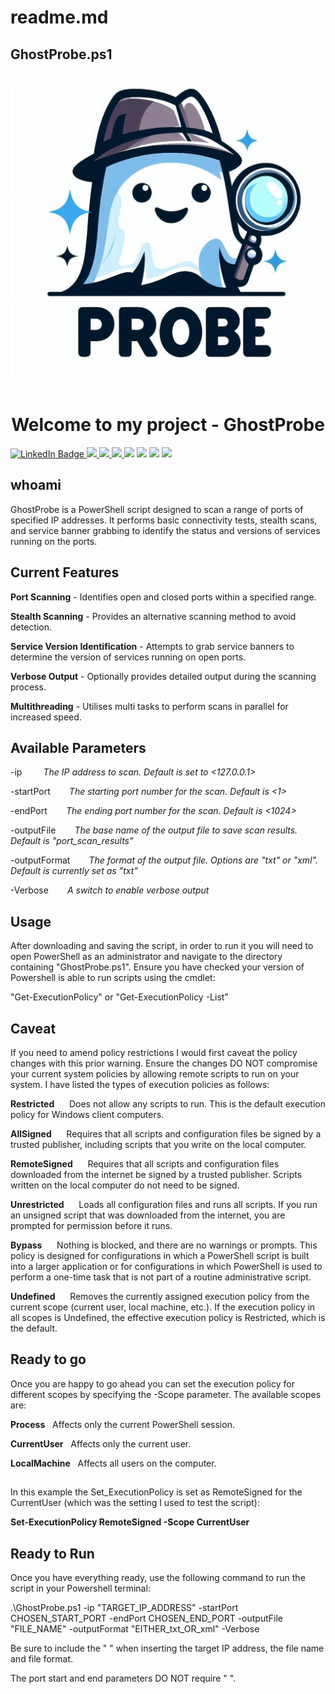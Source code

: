 # readme.md

## GhostProbe.ps1

<img src="Images/GhostProbe application logo.png">

<div id="header" align="center">
  <h1>Welcome to my project - GhostProbe</h1>
 </div>

<div id="badges">
  <a href="https://www.linkedin.com/in/wh1tehat/">
    <img src="https://img.shields.io/badge/LinkedIn-blue?style=for-the-badge&logo=linkedin&logoColor=white" alt="LinkedIn Badge"/>
  </a>
  <a href="https://www.reddit.com/user/G00nW1zard/">
    <img src="https://img.shields.io/badge/Reddit-FF4500?style=for-the-badge&logo=reddit&logoColor=white"/>
  </a>
  <a href="https://www.facebook.com/profile.php?id=100086234683818"/>
    <img src="https://img.shields.io/badge/Facebook-1877F2?style=for-the-badge&logo=facebook&logoColor=white"/>
  </a>
  <a href="https://www.github.com/SpartanPhalanx8"/>
    <img src="https://img.shields.io/badge/GitHub-100000?style=for-the-badge&logo=github&logoColor=white"/>
  </a>
  <img src="https://img.shields.io/badge/Kali_Linux-557C94?style=for-the-badge&logo=kali-linux&logoColor=white"/>
  <img src="https://img.shields.io/badge/Tableau-E97627?style=for-the-badge&logo=Tableau&logoColor=white"/>
  <img src="https://img.shields.io/badge/Oracle-F80000?style=for-the-badge&logo=oracle&logoColor=black"/>
  <img src="https://img.shields.io/badge/hyperledger-2F3134?style=for-the-badge&logo=hyperledger&logoColor=white"/>
</div>

## whoami

GhostProbe is a PowerShell script designed to scan a range of ports of specified IP addresses. 
It performs basic connectivity tests, stealth scans, and service banner grabbing to identify the 
status and versions of services running on the ports.


## Current Features

**Port Scanning** -                       Identifies open and closed ports within a specified range.

**Stealth Scanning** -                    Provides an alternative scanning method to avoid detection.

**Service Version Identification** -     Attempts to grab service banners to determine the version of services running on open ports.

**Verbose Output** -                     Optionally provides detailed output during the scanning process.

**Multithreading** -                      Utilises multi tasks to perform scans in parallel for increased speed.


## Available Parameters

-ip &nbsp;&nbsp;&nbsp;&nbsp;&nbsp;&nbsp;&nbsp;&thinsp;*The IP address to scan. Default is set to <127.0.0.1>*

-startPort&nbsp;&nbsp;&nbsp;&nbsp;&nbsp;&nbsp;&nbsp;&thinsp;*The starting port number for the scan. Default is <1>*

-endPort&nbsp;&nbsp;&nbsp;&nbsp;&nbsp;&nbsp;&nbsp;&thinsp;*The ending port number for the scan. Default is <1024>*

-outputFile&nbsp;&nbsp;&nbsp;&nbsp;&nbsp;&nbsp;&nbsp;&thinsp;*The base name of the output file to save scan results. Default is "port_scan_results"*

-outputFormat&nbsp;&nbsp;&nbsp;&nbsp;&nbsp;&nbsp;&nbsp;&thinsp;*The format of the output file. Options are "txt" or "xml". Default is currently set as "txt"*

-Verbose&nbsp;&nbsp;&nbsp;&nbsp;&nbsp;&nbsp;&nbsp;&thinsp;*A switch to enable verbose output*


## Usage

After downloading and saving the script, in order to run it you will need to open PowerShell as an administrator and navigate to the 
directory containing "GhostProbe.ps1". Ensure you have checked your version of Powershell is able to run scripts using the cmdlet:

"Get-ExecutionPolicy" or "Get-ExecutionPolicy -List"


## Caveat

If you need to amend policy restrictions I would first caveat the policy changes with this prior warning. Ensure the changes DO NOT 
compromise your current system policies by allowing remote scripts to run on your system. I have listed the types of execution policies 
as follows:

**Restricted** &nbsp;&nbsp;&nbsp;&nbsp;&nbsp;Does not allow any scripts to run. This is the default execution policy for Windows client computers.

**AllSigned** &nbsp;&nbsp;&nbsp;&nbsp;&nbsp;Requires that all scripts and configuration files be signed by a trusted publisher, including scripts that you write on 
the local computer.

**RemoteSigned** &nbsp;&nbsp;&nbsp;&nbsp;&nbsp;Requires that all scripts and configuration files downloaded from the internet be signed by a trusted publisher. 
Scripts written on the local computer do not need to be signed.

**Unrestricted** &nbsp;&nbsp;&nbsp;&nbsp;&nbsp;Loads all configuration files and runs all scripts. If you run an unsigned script that was downloaded from the 
internet, you are prompted for permission before it runs.

**Bypass** &nbsp;&nbsp;&nbsp;&nbsp;&nbsp;Nothing is blocked, and there are no warnings or prompts. This policy is designed for configurations in which a PowerShell 
script is built into a larger application or for configurations in which PowerShell is used to perform a one-time task that is not 
part of a routine administrative script.

**Undefined** &nbsp;&nbsp;&nbsp;&nbsp;&nbsp;Removes the currently assigned execution policy from the current scope (current user, local machine, etc.). If the 
execution policy in all scopes is Undefined, the effective execution policy is Restricted, which is the default.

## Ready to go

Once you are happy to go ahead you can set the execution policy for different scopes by specifying the -Scope parameter. The 
available scopes are:

**Process** &nbsp; Affects only the current PowerShell session.

**CurrentUser** &nbsp; Affects only the current user.

**LocalMachine** &nbsp; Affects all users on the computer.

##
In this example the Set_ExecutionPolicy is set as RemoteSigned for the CurrentUser (which was the setting I used to test the 
script):

**Set-ExecutionPolicy RemoteSigned -Scope CurrentUser**
##

## Ready to Run

Once you have everything ready, use the following command to run the script in your Powershell terminal:

.\GhostProbe.ps1 -ip "TARGET_IP_ADDRESS" -startPort CHOSEN_START_PORT -endPort CHOSEN_END_PORT -outputFile "FILE_NAME" -outputFormat "EITHER_txt_OR_xml" -Verbose


Be sure to include the " " when inserting the target IP address, the file name and file format. 

The port start and end parameters DO NOT require " ".
